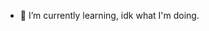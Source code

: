 
- 🌱 I’m currently learning, idk what I'm doing.

<!---
Yui-Nekai/Yui-Nekai is a ✨ special ✨ repository because its `README.md` (this file) appears on your GitHub profile.
You can click the Preview link to take a look at your changes.
--->
